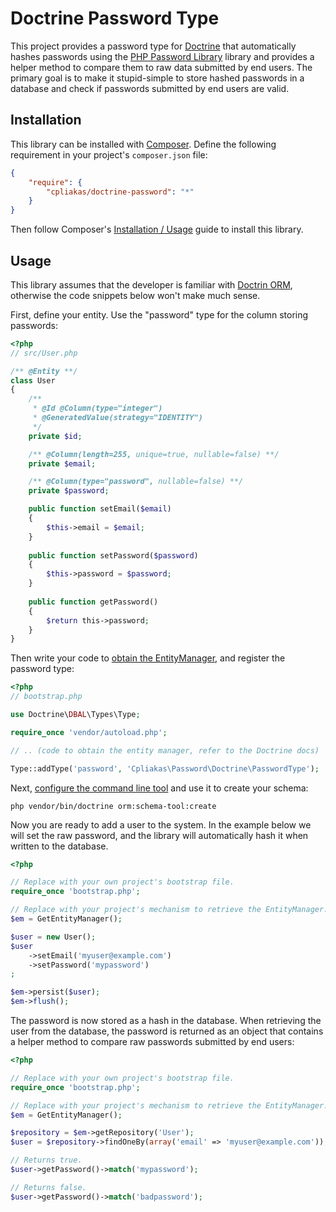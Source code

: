 # Doctrine Password Type

This project provides a password type for [Doctrine](http://www.doctrine-project.org/) that
automatically hashes passwords using the [PHP Password Library](https://github.com/rchouinard/phpass) library
and provides a helper method to compare them to raw data submitted by end users. The primary goal
is to make it stupid-simple to store hashed passwords in a database and check if passwords
submitted by end users are valid.

## Installation

This library can be installed with [Composer](http://gtcomposer.org). Define the following
requirement in your project's `composer.json` file:

``` json
{
    "require": {
        "cpliakas/doctrine-password": "*"
    }
}
```

Then follow Composer's [Installation / Usage](https://github.com/composer/composer#installation--usage)
guide to install this library.

## Usage

This library assumes that the developer is familiar with [Doctrin ORM](http://docs.doctrine-project.org/projects/doctrine-orm/en/latest/index.html),
otherwise the code snippets below won't make much sense.

First, define your entity. Use the "password" type for the column storing passwords:

``` php
<?php
// src/User.php

/** @Entity **/
class User
{
    /**
     * @Id @Column(type="integer")
     * @GeneratedValue(strategy="IDENTITY")
     */
    private $id;

    /** @Column(length=255, unique=true, nullable=false) **/
    private $email;

    /** @Column(type="password", nullable=false) **/
    private $password;

    public function setEmail($email)
    {
        $this->email = $email;
    }
    
    public function setPassword($password)
    {
        $this->password = $password;
    }
    
    public function getPassword()
    {
        $return this->password;
    }
}

```

Then write your code to [obtain the EntityManager](http://docs.doctrine-project.org/projects/doctrine-orm/en/latest/tutorials/getting-started.html#obtaining-the-entitymanager),
and register the password type:

``` php
<?php
// bootstrap.php

use Doctrine\DBAL\Types\Type;

require_once 'vendor/autoload.php';

// .. (code to obtain the entity manager, refer to the Doctrine docs)

Type::addType('password', 'Cpliakas\Password\Doctrine\PasswordType');

```

Next, [configure the command line tool](http://docs.doctrine-project.org/projects/doctrine-orm/en/latest/reference/configuration.html#setting-up-the-commandline-tool)
and use it to create your schema:

```
php vendor/bin/doctrine orm:schema-tool:create
```

Now you are ready to add a user to the system. In the example below we will set the
raw password, and the library will automatically hash it when written to the database.

``` php
<?php

// Replace with your own project's bootstrap file.
require_once 'bootstrap.php';

// Replace with your project's mechanism to retrieve the EntityManager.
$em = GetEntityManager();

$user = new User();
$user
    ->setEmail('myuser@example.com')
    ->setPassword('mypassword')
;

$em->persist($user);
$em->flush();

```

The password is now stored as a hash in the database. When retrieving the user from the database,
the password is returned as an object that contains a helper method to compare raw passwords
submitted by end users:

``` php
<?php

// Replace with your own project's bootstrap file.
require_once 'bootstrap.php';

// Replace with your project's mechanism to retrieve the EntityManager.
$em = GetEntityManager();

$repository = $em->getRepository('User');
$user = $repository->findOneBy(array('email' => 'myuser@example.com'));

// Returns true.
$user->getPassword()->match('mypassword');

// Returns false.
$user->getPassword()->match('badpassword');

```
